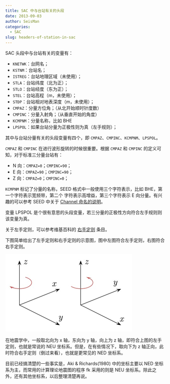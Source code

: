 ```yaml
---
title: SAC 中与台站有关的头段
date: 2013-09-03
author: SeisMan
categories:
  - SAC
slug: headers-of-station-in-sac
---
```


SAC 头段中与台站有关的变量有：

-   `KNETWK`：台网名；
-   `KSTNM`：台站名；
-   `ISTREG`：台站地理区域（未使用）；
-   `STLA`：台站纬度（北为正）；
-   `STLO`：台站经度（东为正）；
-   `STEL`：台站高程（m，未使用）；
-   `STDP`：台站相对地表深度（m，未使用）；
-   `CMPAZ`：分量方位角；（从北开始顺时针度数）
-   `CMPINC`：分量入射角；（从垂直开始的角度）
-   `KCMPNM`：分量名称，比如 BHE
-   `LPSPOL`：如果台站分量为正极性则为真（左手规则）；

其中与台站分量有关的头段变量有四个，即 `CMPAZ`、`CMPINC`、`KCMPNM`、`LPSPOL`。

<!--more-->

`CMPAZ` 和 `CMPINC` 在进行波形旋转的时候很重要。根据 `CMPAZ` 和 `CMPINC` 的定义可知，对于标准三分量台站有：

-   N 向：`CMPAZ=0`；`CMPINC=90`；
-   E 向：`CMPAZ=90`；`CMPINC=90`；
-   Z 向：`CMPAZ=0`；`CMPINC=0`；

`KCMPNM` 标记了分量的名称，SEED 格式中一般使用三个字符表示，比如 BHE，第一个字符表示宽频带，第二个
字符表示高增益，第三个字符表示 E 向分量。有兴趣的可以参考 SEED 中关于 [Channel 命名的说明](http://www.iris.edu/manuals/SEED_appA.htm)。

变量 LPSPOL 是个很有意思的头段变量，若三分量的正极性方向符合左手规则则该变量为真。

关于左手定则，可以参考维基百科的 [右手定则](http://zh.wikipedia.org/wiki/%E5%8F%B3%E6%89%8B%E5%AE%9A%E5%89%87) 条目。

下图简单给出了左手定则和右手定则的示意图，图中左图符合左手定则，右图符合右手定则。

![](/images/2013090301.jpg)

在地震学中，一般取北向为 x 轴，东向为 y 轴，向上为 z 轴，即符合上图的左手定则，也就是常说的 NEU 坐标系。但是，在有些情况下，取向下为 z 轴正向，此时符合右手定则（倒过来看），也就是更常见的 NED 坐标系。

目前已经搞清楚的一些事实是，Aki & Richards(1980) 中的坐标主要以 NED 坐标系为主，而常用的计算理论地震图的程序 fk 采用的则是 NEU 坐标系。除此之外，还有其他坐标系，以后整理清楚再说。
